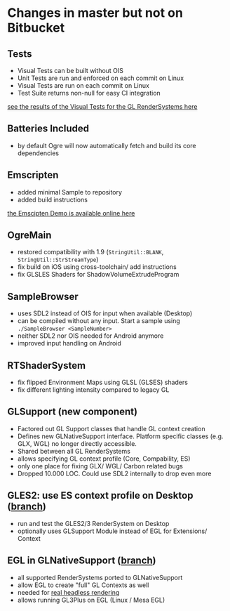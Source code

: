 # Changes in master but not on Bitbucket

## Tests
* Visual Tests can be built without OIS
* Unit Tests are run and enforced on each commit on Linux
* Visual Tests are run on each commit on Linux
* Test Suite returns non-null for easy CI integration

[see the results of the Visual Tests for the GL RenderSystems here](https://ogrecave.github.io/ogre/gl_status/)

## Batteries Included
* by default Ogre will now automatically fetch and build its core dependencies

## Emscripten
* added minimal Sample to repository
* added build instructions

[the Emscipten Demo is available online here](https://ogrecave.github.io/ogre/emscripten/)

## OgreMain
* restored compatibility with 1.9 (`StringUtil::BLANK`, `StringUtil::StrStreamType`)
* fix build on iOS using cross-toolchain/ add instructions
* fix GLSLES Shaders for ShadowVolumeExtrudeProgram

## SampleBrowser
* uses SDL2 instead of OIS for input when available (Desktop)
* can be compiled without any input. Start a sample using `./SampleBrowser <SampleNumber>`
* neither SDL2 nor OIS needed for Android anymore
* improved input handling on Android

## RTShaderSystem
* fix flipped Environment Maps using GLSL (GLSES) shaders
* fix different lighting intensity compared to legacy GL

## GLSupport (new component)
* Factored out GL Support classes that handle GL context creation
* Defines new GLNativeSupport interface. Platform specific classes (e.g. GLX, WGL) no longer directly accessible.
* Shared between all GL RenderSystems
* allows specifying GL context profile (Core, Compability, ES)
* only one place for fixing GLX/ WGL/ Carbon related bugs
* Dropped 10.000 LOC. Could use SDL2 internally to drop even more

## GLES2: use ES context profile on Desktop ([branch](https://github.com/OGRECave/ogre/pull/183))
* run and test the GLES2/3 RenderSystem on Desktop
* optionally uses GLSupport Module instead of EGL for Extensions/ Context

## EGL in GLNativeSupport ([branch](https://github.com/OGRECave/ogre/pull/185))
* all supported RenderSystems ported to GLNativeSupport 
* allow EGL to create "full" GL Contexts as well
* needed for [real headless rendering](http://devblogs.nvidia.com/parallelforall/egl-eye-opengl-visualization-without-x-server/)
* allows running GL3Plus on EGL (Linux / Mesa EGL)
